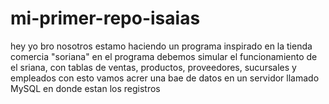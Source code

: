 # mi-primer-repo-isaias
hey yo bro
nosotros estamo haciendo un programa inspirado en la tienda comercia "soriana" en el programa debemos simular el funcionamiento de el sriana, con tablas de ventas, productos, proveedores, sucursales y empleados con esto vamos acrer una bae de datos en un servidor llamado MySQL en donde estan los registros
